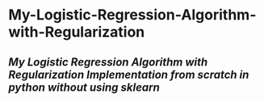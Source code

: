 # My-Logistic-Regression-Algorithm-with-Regularization
## *My Logistic Regression Algorithm with Regularization Implementation from scratch in python without using sklearn*
